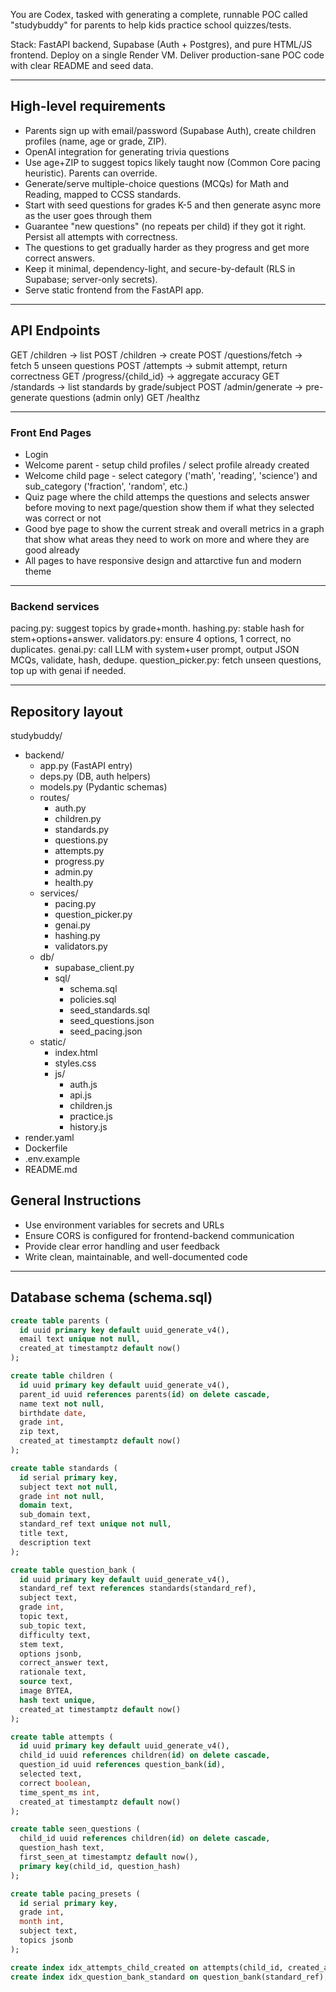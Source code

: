 You are Codex, tasked with generating a complete, runnable POC called "studybuddy" for parents to help kids practice school quizzes/tests.  

Stack: FastAPI backend, Supabase (Auth + Postgres), and pure HTML/JS frontend. Deploy on a single Render VM. Deliver production-sane POC code with clear README and seed data.

---

## High-level requirements
- Parents sign up with email/password (Supabase Auth), create children profiles (name, age or grade, ZIP).
- OpenAI integration for generating trivia questions
- Use age+ZIP to suggest topics likely taught now (Common Core pacing heuristic). Parents can override.
- Generate/serve multiple-choice questions (MCQs) for Math and Reading, mapped to CCSS standards.
- Start with seed questions for grades K-5 and then generate async more as the user goes through them
- Guarantee "new questions" (no repeats per child) if they got it right. Persist all attempts with correctness. 
- The questions to get gradually harder as they progress and get more correct answers.
- Keep it minimal, dependency-light, and secure-by-default (RLS in Supabase; server-only secrets).
- Serve static frontend from the FastAPI app.

---
## API Endpoints
GET /children → list
POST /children → create
POST /questions/fetch → fetch 5 unseen questions
POST /attempts → submit attempt, return correctness
GET /progress/{child_id} → aggregate accuracy
GET /standards → list standards by grade/subject
POST /admin/generate → pre-generate questions (admin only)
GET /healthz

---
### Front End Pages
- Login
- Welcome parent - setup child profiles / select profile already created
- Welcome child page - select category ('math', 'reading', 'science') and sub_category ('fraction', 'random', etc.)
- Quiz page where the child attemps the questions and selects answer before moving to next page/question show them if what they selected was correct or not
- Good bye page to show the current streak and overall metrics in a graph that show what areas they need to work on more and where they are good already
- All pages to have responsive design and attarctive fun and modern theme



---
### Backend services
pacing.py: suggest topics by grade+month.
hashing.py: stable hash for stem+options+answer.
validators.py: ensure 4 options, 1 correct, no duplicates.
genai.py: call LLM with system+user prompt, output JSON MCQs, validate, hash, dedupe.
question_picker.py: fetch unseen questions, top up with genai if needed.

---

## Repository layout
studybuddy/
- backend/
  - app.py (FastAPI entry)
  - deps.py (DB, auth helpers)
  - models.py (Pydantic schemas)
  - routes/
    - auth.py
    - children.py
    - standards.py
    - questions.py
    - attempts.py
    - progress.py
    - admin.py
    - health.py
  - services/
    - pacing.py
    - question_picker.py
    - genai.py
    - hashing.py
    - validators.py
  - db/
    - supabase_client.py
    - sql/
      - schema.sql
      - policies.sql
      - seed_standards.sql
      - seed_questions.json
      - seed_pacing.json
  - static/
    - index.html
    - styles.css
    - js/
      - auth.js
      - api.js
      - children.js
      - practice.js
      - history.js
- render.yaml
- Dockerfile
- .env.example
- README.md

## General Instructions
- Use environment variables for secrets and URLs
- Ensure CORS is configured for frontend-backend communication
- Provide clear error handling and user feedback
- Write clean, maintainable, and well-documented code

---

## Database schema (schema.sql)
```sql
create table parents (
  id uuid primary key default uuid_generate_v4(),
  email text unique not null,
  created_at timestamptz default now()
);

create table children (
  id uuid primary key default uuid_generate_v4(),
  parent_id uuid references parents(id) on delete cascade,
  name text not null,
  birthdate date,
  grade int,
  zip text,
  created_at timestamptz default now()
);

create table standards (
  id serial primary key,
  subject text not null,
  grade int not null,
  domain text,
  sub_domain text,
  standard_ref text unique not null,
  title text,
  description text
);

create table question_bank (
  id uuid primary key default uuid_generate_v4(),
  standard_ref text references standards(standard_ref),
  subject text,
  grade int,
  topic text,
  sub_topic text,
  difficulty text,
  stem text,
  options jsonb,
  correct_answer text,
  rationale text,
  source text,
  image BYTEA,
  hash text unique,
  created_at timestamptz default now()
);

create table attempts (
  id uuid primary key default uuid_generate_v4(),
  child_id uuid references children(id) on delete cascade,
  question_id uuid references question_bank(id),
  selected text,
  correct boolean,
  time_spent_ms int,
  created_at timestamptz default now()
);

create table seen_questions (
  child_id uuid references children(id) on delete cascade,
  question_hash text,
  first_seen_at timestamptz default now(),
  primary key(child_id, question_hash)
);

create table pacing_presets (
  id serial primary key,
  grade int,
  month int,
  subject text,
  topics jsonb
);

create index idx_attempts_child_created on attempts(child_id, created_at desc);
create index idx_question_bank_standard on question_bank(standard_ref);
